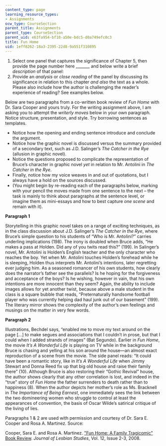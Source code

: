 ```yaml
---
content_type: page
learning_resource_types:
- Assignments
ocw_type: CourseSection
parent_title: Assignments
parent_type: CourseSection
parent_uid: e63fa954-bf10-a50e-bdc5-d0a749efc0c3
title: Fun Home
uid: 1eff8262-18a3-2395-22d8-9a551f310895
---
```


1.  Select one panel that captures the significance of Chapter 5, then provide the page number here \_\_\_\_\_\_\_ and below write a brief _description_ of that panel:
2.  Provide an _analysis_ or _close reading_ of the panel by discussing its significance in relation to this chapter _and also_ the text as a whole. Please also include how the author is challenging the reader’s experience of reading? See examples below.

Below are two paragraphs from a co-written book review of _Fun Home_ with Dr. Sara Cooper and yours truly. For the writing assignment above, I am asking you to attempt the _writerly moves_ below in your own paragraph. Notice structure, presentation, and style. Try borrowing sentences as templates.

*   Notice how the opening and ending sentence introduce and conclude the argument.
*   Notice how the graphic novel is discussed versus the summary provided of a secondary text, such as J.D. Salinger’s _The Catcher in the Rye_ (allusion in graphic novel).
*   Notice the questions proposed to complicate the representation of Bruce’s character in graphic novel _yet_ in relation to Mr. Antolini in _The Catcher in the Rye_.
*   Finally, notice how my voice weaves in and out of quotations, but I always have a hold on the sources discussed.
*   (You might begin by re-reading each of the paragraphs below, marking with your pencil the moves made from one sentence to the next – the task is mainly to think about paragraphs at the sentence level, or imagine them as mini-essays and how to best capture _one scene_ and remain with it).

**Paragraph 1**

Storytelling in this graphic novel takes on a range of exciting techniques, as in the class discussion about J.D. Salinger’s _The Catcher in the Rye_, where Bruce’s simple question to his students of “Who is Mr. Antolini?” carries underling implications (198). The irony is doubled when Bruce adds, “He makes a pass at Holden. Did any of you twits read this?” (199). In Salinger’s novel, Mr. Antolini is Holden’s English teacher and the only character who reaches the boy. Yet when Mr. Antolini touches Holden’s forehead while he is sleeping, Holden thus interprets Mr. Antolini’s intentions, later regretting ever judging him. As a seasoned romancer of his own students, how clearly does the narrator’s father see the parallels? Is he hoping for the forgiveness and acceptance of the boys? Is he wishing, however in vain, that his own intentions are more innocent than they seem? Again, the ability to include images allows for yet another twist, because above a male student in the class is a square bubble that reads, “Preternaturally handsome football player who was currently helping dad haul junk out of our basement” (199). The literary mirror shows the complexity of the author’s own feelings and musings on the matter in very few words.

**Paragraph 2**

Illustrations, Bechdel says, “enabled me to move my text around on the page \[…\] to make segues and associations that I couldn’t in prose, but that I could when I added strands of images” (Bat Segundo). Earlier in _Fun Home_, the movie _It’s A Wonderful Life_ is playing on TV while in the background Bruce is chasing and yelling at his son around the house—an almost exact reproduction of a scene from the movie. The side panel reads: “It could have been a romantic story, like in _It’s A Wonderful Life_ when Jimmy Stewart and Donna Reed fix up that big old house and raise their family there” (10). Although Bruce is also restoring their “Gothic Revival” house, the author shows clearly that any other correlation is lost, and indeed in the “true” story of _Fun Home_ the father surrenders to death rather than to happiness (8). When the author depicts her mother’s role as Ms. Bracknell in _The Importance of Being Earnest_, one immediately sees the link between the two domineering women who struggle to control at least the appearances of convention, the basis of Oscar Wilde’s satirical critique of the living of lies.

Paragraphs 1 & 2 are used with permission and courtesy of Dr. Sara E. Cooper and Rosa A. Martinez. Source:

Cooper, Sara E. and Rosa A. Martinez. ["Fun Home: A Family Tragicomic" Book Review](http://www.tandfonline.com/doi/abs/10.1080/10894160802161521). _Journal of Lesbian Studies_, Vol. 12, Issue 2-3, 2008.